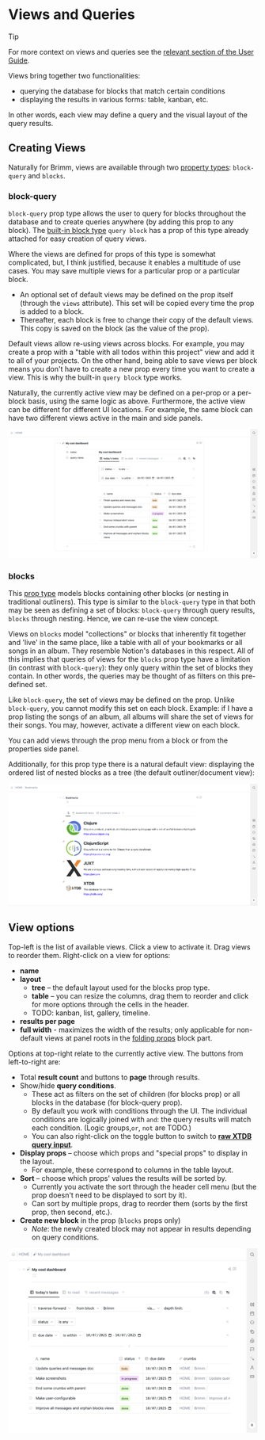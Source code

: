 # Views and Queries

> [!TIP]
> For more context on views and queries see the [relevant section of the User Guide](user-guide.md#queries-and-views).


Views bring together two functionalities:
- querying the database for blocks that match certain conditions
- displaying the results in various forms: table, kanban, etc.

In other words, each view may define a query and the visual layout of the query results.

## Creating Views

Naturally for Brimm, views are available through two [property types](block-properties.md#property-value-types): `block-query` and `blocks`.

### block-query

`block-query` prop type allows the user to query for blocks throughout the database and to create queries anywhere (by adding this prop to any block). The [built-in block type](block-types.md#built-in-types) `query block` has a prop of this type already attached for easy creation of query views.

Where the views are defined for props of this type is somewhat complicated, but, I think justified, because it enables a multitude of use cases. You may save multiple views for a particular prop or a particular block.
- An optional set of default views may be defined on the prop itself (through the `views` attribute). This set will be copied every time the prop is added to a block.
- Thereafter, each block is free to change their copy of the default views. This copy is saved on the block (as the value of the prop).

Default views allow re-using views across blocks. For example, you may create a prop with a "table with all todos within this project" view and add it to all of your projects. On the other hand, being able to save views per block means you don't have to create a new prop every time you want to create a view. This is why the built-in `query block` type works.

Naturally, the currently active view may be defined on a per-prop or a per-block basis, using the same logic as above. Furthermore, the active view can be different for different UI locations. For example, the same block can have two different views active in the main and side panels.

![block query view example](media/block-query-table-example.png)

### blocks

This [prop type](block-types.md#built-in-types) models blocks containing other blocks (or nesting in traditional outliners). This type is similar to the `block-query` type in that both may be seen as defining a set of blocks: `block-query` through query results, `blocks` through nesting. Hence, we can re-use the view concept.

Views on `blocks` model "collections" or blocks that inherently fit together and 'live' in the same place, like a table with all of your bookmarks or all songs in an album. They resemble Notion's databases in this respect. All of this implies that queries of views for the `blocks` prop type have a limitation (in contrast with `block-query`): they only query within the set of blocks they contain. In other words, the queries may be thought of as filters on this pre-defined set.

Like `block-query`, the set of views may be defined on the prop. Unlike `block-query`, you cannot modify this set on each block. Example: if I have a prop listing the songs of an album, all albums will share the set of views for their songs. You may, however, activate a different view on each block.

You can add views through the prop menu from a block or from the properties side panel.

Additionally, for this prop type there is a natural default view: displaying the ordered list of nested blocks as a tree (the default outliner/document view):

![blocks default view example](media/default-view-example.png)

## View options

Top-left is the list of available views. Click a view to activate it. Drag views to reorder them. Right-click on a view for options:
- **name**
- **layout**
  - **tree** – the default layout used for the blocks prop type.
  - **table** – you can resize the columns, drag them to reorder and click for more options through the cells in the header.
  - TODO: kanban, list, gallery, timeline.
- **results per page**
- **full width** - maximizes the width of the results; only applicable for non-default views at panel roots in the [folding props](user-guide.md#ui-block-components) block part.

Options at top-right relate to the currently active view. The buttons from left-to-right are:
- Total **result count** and buttons to **page** through results.
- Show/hide **query conditions**.
  - These act as filters on the set of children (for blocks prop) or all blocks in the database (for block-query prop).
  - By default you work with conditions through the UI. The individual conditions are logically joined with `and`: the query results will match each condition. (Logic groups,`or`, `not` are TODO.)
  - You can also right-click on the toggle button to switch to [**raw XTDB query input**](https://v1-docs.xtdb.com/language-reference/1.24.3/datalog-queries/).
- **Display props** – choose which props and "special props" to display in the layout.
  - For example, these correspond to columns in the table layout.
- **Sort** – choose which props' values the results will be sorted by.
  - Currently you activate the sort through the header cell menu (but the prop doesn't need to be displayed to sort by it).
  - Can sort by multiple props, drag to reorder them (sorts by the first prop, then second, etc.).
- **Create new block** in the prop (`blocks` props only)
  - *Note*: the newly created block may not appear in results depending on query conditions.


![view example](media/query-example.png)


